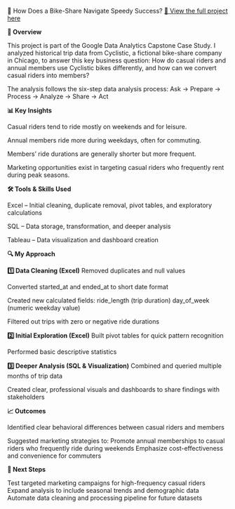 🚴 How Does a Bike-Share Navigate Speedy Success?
[🔗 View the full project here](https://qianqianm.github.io/GoogleCaseStudy/)


**📌 Overview**

This project is part of the Google Data Analytics Capstone Case Study.
I analyzed historical trip data from Cyclistic, a fictional bike-share company in Chicago, to answer this key business question:
How do casual riders and annual members use Cyclistic bikes differently, and how can we convert casual riders into members?

The analysis follows the six-step data analysis process:
Ask → Prepare → Process → Analyze → Share → Act


**📊 Key Insights**

Casual riders tend to ride mostly on weekends and for leisure.

Annual members ride more during weekdays, often for commuting.

Members’ ride durations are generally shorter but more frequent.

Marketing opportunities exist in targeting casual riders who frequently rent during peak seasons.


**🛠️ Tools & Skills Used**

Excel – Initial cleaning, duplicate removal, pivot tables, and exploratory calculations

SQL – Data storage, transformation, and deeper analysis

Tableau – Data visualization and dashboard creation


**🔍 My Approach**

**1️⃣ Data Cleaning (Excel)**
Removed duplicates and null values

Converted started_at and ended_at to short date format

Created new calculated fields:
ride_length (trip duration)
day_of_week (numeric weekday value)

Filtered out trips with zero or negative ride durations

**2️⃣ Initial Exploration (Excel)**
Built pivot tables for quick pattern recognition

Performed basic descriptive statistics

**3️⃣ Deeper Analysis (SQL & Visualization)**
Combined and queried multiple months of trip data

Created clear, professional visuals and dashboards to share findings with stakeholders


**📈 Outcomes**

Identified clear behavioral differences between casual riders and members

Suggested marketing strategies to:
Promote annual memberships to casual riders who frequently ride during weekends
Emphasize cost-effectiveness and convenience for commuters


**🚀 Next Steps**

Test targeted marketing campaigns for high-frequency casual riders
Expand analysis to include seasonal trends and demographic data
Automate data cleaning and processing pipeline for future datasets